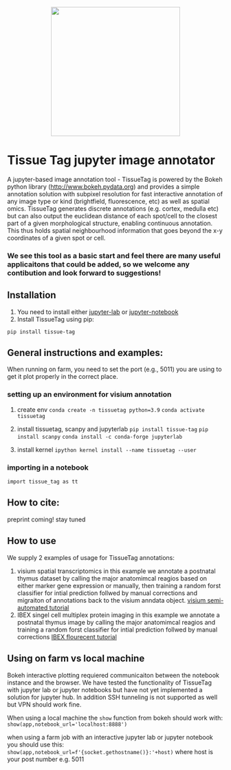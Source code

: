 <p align="center">
	<img src="https://github.com/nadavyayon/TissueTag/blob/main/tissueTag_logo.png" width="300" >
</p>

# Tissue Tag jupyter image annotator
A jupyter-based image annotation tool - TissueTag is powered by the Bokeh python library (http://www.bokeh.pydata.org) and provides a simple annotation solution with subpixel resolution for fast interactive annotation of any image type or kind (brightfield, fluorescence, etc) as well as spatial omics. TissueTag generates discrete annotations (e.g. cortex, medulla etc) but can also output the euclidean distance of each spot/cell to the closest part of a given morphological structure, enabling continuous annotation. This thus holds spatial neighbourhood information that goes beyond the x-y coordinates of a given spot or cell. 

### We see this tool as a basic start and feel there are many useful applicaitons that could be added, so we welcome any contibution and look forward to suggestions!

## Installation

1) You need to install either [jupyter-lab](https://jupyter.org/install) or [jupyter-notebook](https://jupyter.org/install)
2) Install TissueTag using pip:
```
pip install tissue-tag
```

## General instructions and examples:

When running on farm, you need to set the port (e.g., 5011) you are using to get it plot properly in the correct place.

### setting up an environment for visium annotation

1) create env `conda create -n tissuetag python=3.9` `conda activate tissuetag`

2) install tissuetag, scanpy and jupyterlab `pip install tissue-tag` `pip install scanpy` `conda install -c conda-forge jupyterlab`

3) install kernel  `ipython kernel install --name tissuetag --user`

### importing in a notebook 
`import tissue_tag as tt`

## How to cite:
preprint coming! stay tuned

## How to use 
We supply 2 examples of usage for TissueTag annotations: 
1) visium spatial transcriptomics
   in this example we annotate a postnatal thymus dataset by calling the major anatomimcal reagios based on either marker gene expression or manually, then training a random forst classifier for intial prediction follwed by manual corrections and migraiton of annotations back to the visium anndata object.
   [visium semi-automated tutorial](https://github.com/nadavyayon/TissueTag/blob/main/Tutorials/image_annotation_tutorial_visium_semi_automated.ipynb)
3) IBEX singel cell multiplex protein imaging
   in this example we annotate a postnatal thymus image by calling the major anatomimcal reagios and training a random forst classifier for intial prediction follwed by manual corrections
   [IBEX flourecent tutorial](https://github.com/nadavyayon/TissueTag/blob/main/Tutorials/image_annotation_tutorial_flourscent_final.ipynb)

## Using on farm vs local machine 
Bokeh interactive plotting requiered communicaiton between the notebook instance and the browser. 
We have tested the functionality of TissueTag with jupyter lab or jupyter notebooks but have not yet implemented a solution for jupyter hub.
In addition SSH tunneling is not supported as well but VPN should work fine. 

When using a local machine the `show` function from bokeh should work with:
`show(app,notebook_url='localhost:8888')` 

when using a farm job with an interactive jupyter lab or jupyter notebook you should use this:
`show(app,notebook_url=f'{socket.gethostname()}:'+host)`
where host is your post number e.g. 5011
